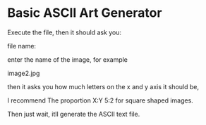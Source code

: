 # Basic ASCII Art Generator

Execute the file, then it should ask you: 

file name: 

enter the name of the image, for example

image2.jpg

then it asks you how much letters on the x and y axis it should be,

I recommend The proportion X:Y 5:2 for square shaped images.

Then just wait, itll generate the ASCII text file.

